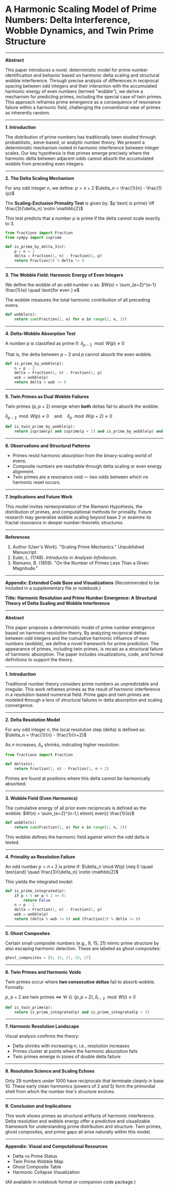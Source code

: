 # A Harmonic Scaling Model of Prime Numbers: Delta Interference, Wobble Dynamics, and Twin Prime Structure

---

**Abstract**

This paper introduces a novel, deterministic model for prime number identification and behavior based on harmonic delta scaling and structural wobble interference. Through precise analysis of differences in reciprocal spacing between odd integers and their interaction with the accumulated harmonic energy of even numbers (termed "wobble"), we derive a mechanism for predicting primes, including the special case of twin primes. This approach reframes prime emergence as a consequence of resonance failure within a harmonic field, challenging the conventional view of primes as inherently random.

---

**1. Introduction**

The distribution of prime numbers has traditionally been studied through probabilistic, sieve-based, or analytic number theory. We present a deterministic mechanism rooted in harmonic interference between integer scales. Our key hypothesis is that primes emerge precisely where the harmonic delta between adjacent odds cannot absorb the accumulated wobble from preceding even integers.

---

**2. The Delta Scaling Mechanism**

For any odd integer $n$, we define:
$p = n + 2$
$\delta_n = \frac{1}{n} - \frac{1}{p}$

The **Scaling-Exclusion Primality Test** is given by:
$p \text{ is prime} \iff \frac{3}{\delta_n} \notin \mathbb{Z}$

This test predicts that a number $p$ is prime if the delta cannot scale exactly to 3.

```python
from fractions import Fraction
from sympy import isprime

def is_prime_by_delta_3(n):
    p = n + 2
    delta = Fraction(1, n) - Fraction(1, p)
    return Fraction(3) % delta != 0
```

---

**3. The Wobble Field: Harmonic Energy of Even Integers**

We define the wobble of an odd number $o$ as:
$W(o) = \sum_{e=2}^{o-1} \frac{1}{e} \quad \text{for even } e$

The wobble measures the total harmonic contribution of all preceding evens.

```python
def wobble(o):
    return sum(Fraction(1, e) for e in range(2, o, 2))
```

---

**4. Delta-Wobble Absorption Test**

A number $p$ is classified as prime if:
$\delta_{p-2} \mod W(p) \neq 0$

That is, the delta between $p-2$ and $p$ cannot absorb the even wobble.

```python
def is_prime_by_wobble(p):
    n = p - 2
    delta = Fraction(1, n) - Fraction(1, p)
    wob = wobble(p)
    return delta % wob != 0
```

---

**5. Twin Primes as Dual Wobble Failures**

Twin primes $(p, p+2)$ emerge when **both** deltas fail to absorb the wobble:

$\delta_{p-2} \mod W(p) \neq 0 \quad \text{and} \quad \delta_{p} \mod W(p+2) \neq 0$

```python
def is_twin_prime_by_wobble(p):
    return isprime(p) and isprime(p + 2) and is_prime_by_wobble(p) and is_prime_by_wobble(p + 2)
```

---

**6. Observations and Structural Patterns**

* Primes resist harmonic absorption from the binary-scaling world of evens.
* Composite numbers are reachable through delta scaling or even energy alignment.
* Twin primes are a resonance void — two odds between which no harmonic reset occurs.

---

**7. Implications and Future Work**

This model invites reinterpretation of the Riemann Hypothesis, the distribution of primes, and computational methods for primality. Future research may generalize wobble scaling beyond base 2 or examine its fractal resonance in deeper number-theoretic structures.

---

**References**

1. Author (User's Work). "Scaling Prime Mechanics." Unpublished Manuscript.
2. Euler, L. (1748). *Introductio in Analysin Infinitorum.*
3. Riemann, B. (1859). "On the Number of Primes Less Than a Given Magnitude."

---

**Appendix: Extended Code Base and Visualizations**
(Recommended to be included in a supplementary file or notebook.)

**Title: Harmonic Resolution and Prime Number Emergence: A Structural Theory of Delta Scaling and Wobble Interference**

---

**Abstract**

This paper proposes a deterministic model of prime number emergence based on harmonic resolution theory. By analyzing reciprocal deltas between odd integers and the cumulative harmonic influence of even numbers (wobble), we define a novel framework for prime prediction. The appearance of primes, including twin primes, is recast as a structural failure of harmonic absorption. The paper includes visualizations, code, and formal definitions to support the theory.

---

**1. Introduction**

Traditional number theory considers prime numbers as unpredictable and irregular. This work reframes primes as the result of harmonic interference in a resolution-based numerical field. Prime gaps and twin primes are modeled through a lens of structural failures in delta absorption and scaling convergence.

---

**2. Delta Resolution Model**

For any odd integer $n$, the local resolution step (delta) is defined as:
$\delta_n = \frac{1}{n} - \frac{1}{n+2}$

As $n$ increases, $\delta_n$ shrinks, indicating higher resolution:

```python
from fractions import Fraction

def delta(n):
    return Fraction(1, n) - Fraction(1, n + 2)
```

Primes are found at positions where this delta cannot be harmonically absorbed.

---

**3. Wobble Field (Even Harmonics)**

The cumulative energy of all prior even reciprocals is defined as the wobble:
$W(n) = \sum_{e=2}^{n-1,\ e\text{ even}} \frac{1}{e}$

```python
def wobble(n):
    return sum(Fraction(1, e) for e in range(2, n, 2))
```

This wobble defines the harmonic field against which the odd delta is tested.

---

**4. Primality as Resolution Failure**

An odd number $p = n + 2$ is prime if:
$\delta_n \mod W(p) \neq 0 \quad \text{and} \quad \frac{3}{\delta_n} \notin \mathbb{Z}$

This yields the integrated model:

```python
def is_prime_integrated(p):
    if p < 5 or p % 2 == 0:
        return False
    n = p - 2
    delta = Fraction(1, n) - Fraction(1, p)
    wob = wobble(p)
    return (delta % wob != 0) and (Fraction(3) % delta != 0)
```

---

**5. Ghost Composites**

Certain small composite numbers (e.g., 9, 15, 21) mimic prime structure by also escaping harmonic detection. These are labeled as ghost composites:

```python
ghost_composites = [9, 15, 21, 25, 27]
```

---

**6. Twin Primes and Harmonic Voids**

Twin primes occur where **two consecutive deltas** fail to absorb wobble. Formally:

$p,\ p+2 \text{ are twin primes} \iff \forall i \in \{p, p+2\}, \delta_{i-2} \mod W(i) \neq 0$

```python
def is_twin_prime(p):
    return is_prime_integrated(p) and is_prime_integrated(p + 2)
```

---

**7. Harmonic Resolution Landscape**

Visual analysis confirms the theory:

* Delta shrinks with increasing $n$, i.e., resolution increases
* Primes cluster at points where the harmonic absorption fails
* Twin primes emerge in zones of double delta failure

---

**8. Resolution Science and Scaling Echoes**

Only 29 numbers under 1000 have reciprocals that terminate cleanly in base 10. These early clean harmonics (powers of 2 and 5) form the primordial shell from which the number line's structure evolves.

---

**9. Conclusion and Implications**

This work shows primes as structural artifacts of harmonic interference. Delta resolution and wobble energy offer a predictive and visualizable framework for understanding prime distribution and structure. Twin primes, ghost composites, and prime gaps all arise naturally within this model.

---

**Appendix: Visual and Computational Resources**

* Delta vs Prime Status
* Twin Prime Wobble Map
* Ghost Composite Table
* Harmonic Collapse Visualization

(All available in notebook format or companion code package.)

